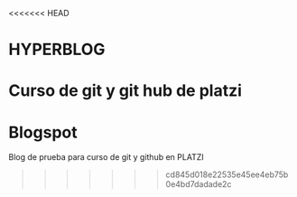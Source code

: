 <<<<<<< HEAD
# HYPERBLOG
Curso de git y git hub de platzi
=======
# Blogspot
Blog de prueba para curso de git y github en PLATZI
>>>>>>> cd845d018e22535e45ee4eb75b0e4bd7dadade2c
